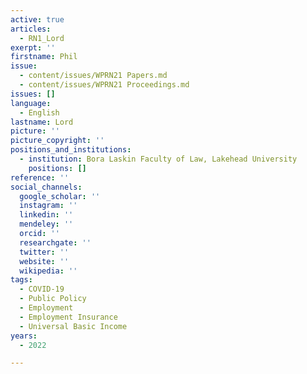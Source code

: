 ```yaml
---
active: true
articles:
  - RN1_Lord
exerpt: ''
firstname: Phil
issue:
  - content/issues/WPRN21 Papers.md
  - content/issues/WPRN21 Proceedings.md
issues: []
language:
  - English
lastname: Lord
picture: ''
picture_copyright: ''
positions_and_institutions:
  - institution: Bora Laskin Faculty of Law, Lakehead University
    positions: []
reference: ''
social_channels:
  google_scholar: ''
  instagram: ''
  linkedin: ''
  mendeley: ''
  orcid: ''
  researchgate: ''
  twitter: ''
  website: ''
  wikipedia: ''
tags:
  - COVID-19
  - Public Policy
  - Employment
  - Employment Insurance
  - Universal Basic Income
years:
  - 2022

---
```

